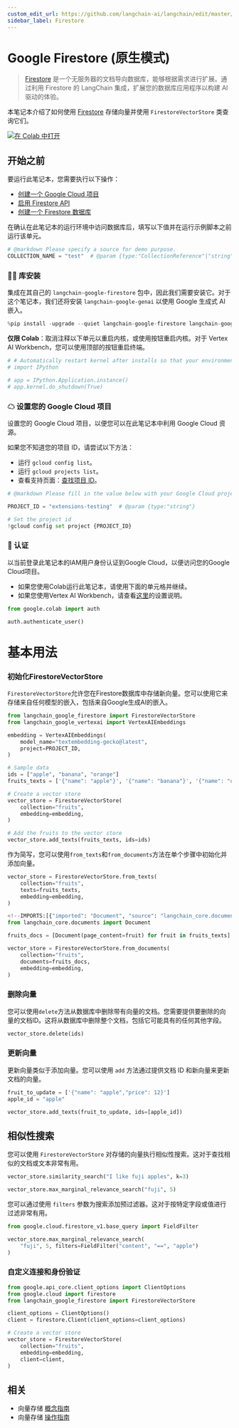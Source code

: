 ```yaml
---
custom_edit_url: https://github.com/langchain-ai/langchain/edit/master/docs/docs/integrations/vectorstores/google_firestore.ipynb
sidebar_label: Firestore
---
```

# Google Firestore (原生模式)

> [Firestore](https://cloud.google.com/firestore) 是一个无服务器的文档导向数据库，能够根据需求进行扩展。通过利用 Firestore 的 LangChain 集成，扩展您的数据库应用程序以构建 AI 驱动的体验。

本笔记本介绍了如何使用 [Firestore](https://cloud.google.com/firestore) 存储向量并使用 `FirestoreVectorStore` 类查询它们。

[![在 Colab 中打开](https://colab.research.google.com/assets/colab-badge.svg)](https://colab.research.google.com/github/googleapis/langchain-google-firestore-python/blob/main/docs/vectorstores.ipynb)

## 开始之前

要运行此笔记本，您需要执行以下操作：

* [创建一个 Google Cloud 项目](https://developers.google.com/workspace/guides/create-project)
* [启用 Firestore API](https://console.cloud.google.com/flows/enableapi?apiid=firestore.googleapis.com)
* [创建一个 Firestore 数据库](https://cloud.google.com/firestore/docs/manage-databases)

在确认在此笔记本的运行环境中访问数据库后，填写以下值并在运行示例脚本之前运行该单元。


```python
# @markdown Please specify a source for demo purpose.
COLLECTION_NAME = "test"  # @param {type:"CollectionReference"|"string"}
```

### 🦜🔗 库安装

集成在其自己的 `langchain-google-firestore` 包中，因此我们需要安装它。对于这个笔记本，我们还将安装 `langchain-google-genai` 以使用 Google 生成式 AI 嵌入。


```python
%pip install -upgrade --quiet langchain-google-firestore langchain-google-vertexai
```

**仅限 Colab**：取消注释以下单元以重启内核，或使用按钮重启内核。对于 Vertex AI Workbench，您可以使用顶部的按钮重启终端。


```python
# # Automatically restart kernel after installs so that your environment can access the new packages
# import IPython

# app = IPython.Application.instance()
# app.kernel.do_shutdown(True)
```

### ☁ 设置您的 Google Cloud 项目
设置您的 Google Cloud 项目，以便您可以在此笔记本中利用 Google Cloud 资源。

如果您不知道您的项目 ID，请尝试以下方法：

* 运行 `gcloud config list`。
* 运行 `gcloud projects list`。
* 查看支持页面：[查找项目 ID](https://support.google.com/googleapi/answer/7014113)。


```python
# @markdown Please fill in the value below with your Google Cloud project ID and then run the cell.

PROJECT_ID = "extensions-testing"  # @param {type:"string"}

# Set the project id
!gcloud config set project {PROJECT_ID}
```

### 🔐 认证

以当前登录此笔记本的IAM用户身份认证到Google Cloud，以便访问您的Google Cloud项目。

- 如果您使用Colab运行此笔记本，请使用下面的单元格并继续。
- 如果您使用Vertex AI Workbench，请查看[这里](https://github.com/GoogleCloudPlatform/generative-ai/tree/main/setup-env)的设置说明。


```python
from google.colab import auth

auth.authenticate_user()
```

# 基本用法

### 初始化FirestoreVectorStore

`FirestoreVectorStore`允许您在Firestore数据库中存储新向量。您可以使用它来存储来自任何模型的嵌入，包括来自Google生成AI的嵌入。


```python
from langchain_google_firestore import FirestoreVectorStore
from langchain_google_vertexai import VertexAIEmbeddings

embedding = VertexAIEmbeddings(
    model_name="textembedding-gecko@latest",
    project=PROJECT_ID,
)

# Sample data
ids = ["apple", "banana", "orange"]
fruits_texts = ['{"name": "apple"}', '{"name": "banana"}', '{"name": "orange"}']

# Create a vector store
vector_store = FirestoreVectorStore(
    collection="fruits",
    embedding=embedding,
)

# Add the fruits to the vector store
vector_store.add_texts(fruits_texts, ids=ids)
```

作为简写，您可以使用`from_texts`和`from_documents`方法在单个步骤中初始化并添加向量。


```python
vector_store = FirestoreVectorStore.from_texts(
    collection="fruits",
    texts=fruits_texts,
    embedding=embedding,
)
```


```python
<!--IMPORTS:[{"imported": "Document", "source": "langchain_core.documents", "docs": "https://python.langchain.com/api_reference/core/documents/langchain_core.documents.base.Document.html", "title": "Google Firestore (Native Mode)"}]-->
from langchain_core.documents import Document

fruits_docs = [Document(page_content=fruit) for fruit in fruits_texts]

vector_store = FirestoreVectorStore.from_documents(
    collection="fruits",
    documents=fruits_docs,
    embedding=embedding,
)
```

### 删除向量

您可以使用`delete`方法从数据库中删除带有向量的文档。您需要提供要删除的向量的文档ID。这将从数据库中删除整个文档，包括它可能具有的任何其他字段。


```python
vector_store.delete(ids)
```

### 更新向量

更新向量类似于添加向量。您可以使用 `add` 方法通过提供文档 ID 和新向量来更新文档的向量。


```python
fruit_to_update = ['{"name": "apple","price": 12}']
apple_id = "apple"

vector_store.add_texts(fruit_to_update, ids=[apple_id])
```

## 相似性搜索

您可以使用 `FirestoreVectorStore` 对存储的向量执行相似性搜索。这对于查找相似的文档或文本非常有用。


```python
vector_store.similarity_search("I like fuji apples", k=3)
```


```python
vector_store.max_marginal_relevance_search("fuji", 5)
```

您可以通过使用 `filters` 参数为搜索添加预过滤器。这对于按特定字段或值进行过滤非常有用。


```python
from google.cloud.firestore_v1.base_query import FieldFilter

vector_store.max_marginal_relevance_search(
    "fuji", 5, filters=FieldFilter("content", "==", "apple")
)
```

### 自定义连接和身份验证


```python
from google.api_core.client_options import ClientOptions
from google.cloud import firestore
from langchain_google_firestore import FirestoreVectorStore

client_options = ClientOptions()
client = firestore.Client(client_options=client_options)

# Create a vector store
vector_store = FirestoreVectorStore(
    collection="fruits",
    embedding=embedding,
    client=client,
)
```


## 相关

- 向量存储 [概念指南](/docs/concepts/#vector-stores)
- 向量存储 [操作指南](/docs/how_to/#vector-stores)
